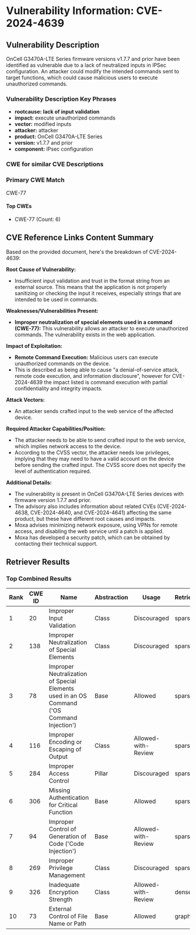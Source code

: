 # Vulnerability Information: CVE-2024-4639

## Vulnerability Description
OnCell G3470A-LTE Series firmware versions v1.7.7 and prior have been identified as vulnerable due to a lack of neutralized inputs in IPSec configuration. An attacker could modify the intended commands sent to target functions, which could cause malicious users to execute unauthorized commands.

### Vulnerability Description Key Phrases
- **rootcause:** **lack of input validation**
- **impact:** execute unauthorized commands
- **vector:** modified inputs
- **attacker:** attacker
- **product:** OnCell G3470A-LTE Series
- **version:** v1.7.7 and prior
- **component:** IPsec configuration

### CWE for similar CVE Descriptions
### Primary CWE Match
CWE-77

#### Top CWEs
- CWE-77 (Count: 6)

## CVE Reference Links Content Summary
Based on the provided document, here's the breakdown of CVE-2024-4639:

**Root Cause of Vulnerability:**

*   Insufficient input validation and trust in the format string from an external source. This means that the application is not properly sanitizing or checking the input it receives, especially strings that are intended to be used in commands.

**Weaknesses/Vulnerabilities Present:**

*   **Improper neutralization of special elements used in a command (CWE-77):** This vulnerability allows an attacker to execute unauthorized commands. The vulnerability exists in the web application.

**Impact of Exploitation:**

*   **Remote Command Execution:** Malicious users can execute unauthorized commands on the device.
*   This is described as being able to cause "a denial-of-service attack, remote code execution, and information disclosure", however for CVE-2024-4639 the impact listed is command execution with partial confidentiality and integrity impacts.

**Attack Vectors:**

*   An attacker sends crafted input to the web service of the affected device.

**Required Attacker Capabilities/Position:**

*   The attacker needs to be able to send crafted input to the web service, which implies network access to the device.
*   According to the CVSS vector, the attacker needs low privileges, implying that they may need to have a valid account on the device before sending the crafted input. The CVSS score does not specify the level of authentication required.

**Additional Details:**
*   The vulnerability is present in OnCell G3470A-LTE Series devices with firmware version 1.7.7 and prior.
*   The advisory also includes information about related CVEs (CVE-2024-4638, CVE-2024-4640, and CVE-2024-4641) affecting the same product, but these have different root causes and impacts.
*   Moxa advises minimizing network exposure, using VPNs for remote access, and disabling the web service until a patch is applied.
*   Moxa has developed a security patch, which can be obtained by contacting their technical support.

## Retriever Results

### Top Combined Results

| Rank | CWE ID | Name | Abstraction | Usage  | Retrievers | Individual Scores |
|------|--------|------|-------------|-------|------------|-------------------|
| 1 | 20 | Improper Input Validation | Class | Discouraged | sparse | 0.278 |
| 2 | 138 | Improper Neutralization of Special Elements | Class | Discouraged | sparse | 0.269 |
| 3 | 78 | Improper Neutralization of Special Elements used in an OS Command ('OS Command Injection') | Base | Allowed | sparse | 0.266 |
| 4 | 116 | Improper Encoding or Escaping of Output | Class | Allowed-with-Review | sparse | 0.263 |
| 5 | 284 | Improper Access Control | Pillar | Discouraged | sparse | 0.261 |
| 6 | 306 | Missing Authentication for Critical Function | Base | Allowed | sparse | 0.257 |
| 7 | 94 | Improper Control of Generation of Code ('Code Injection') | Base | Allowed-with-Review | sparse | 0.256 |
| 8 | 269 | Improper Privilege Management | Class | Discouraged | sparse | 0.255 |
| 9 | 326 | Inadequate Encryption Strength | Class | Allowed-with-Review | dense | 0.567 |
| 10 | 73 | External Control of File Name or Path | Base | Allowed | graph | 0.002 |

